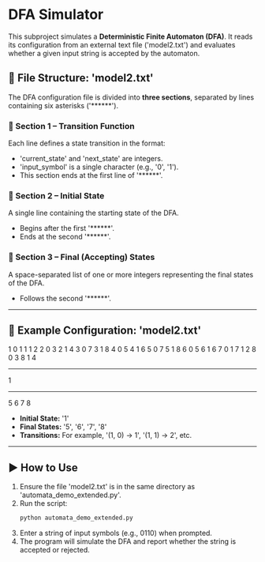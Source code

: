 # DFA Simulator

This subproject simulates a **Deterministic Finite Automaton (DFA)**. It reads its configuration from an external text file ('model2.txt') and evaluates whether a given input string is accepted by the automaton.

## 📄 File Structure: 'model2.txt'

The DFA configuration file is divided into **three sections**, separated by lines containing six asterisks ('******').

### 🔹 Section 1 – Transition Function

Each line defines a state transition in the format:


- 'current_state' and 'next_state' are integers.
- 'input_symbol' is a single character (e.g., '0', '1').
- This section ends at the first line of '******'.

### 🔹 Section 2 – Initial State

A single line containing the starting state of the DFA.

- Begins after the first '******'.
- Ends at the second '******'.

### 🔹 Section 3 – Final (Accepting) States

A space-separated list of one or more integers representing the final states of the DFA.

- Follows the second '******'.

---

## 🧪 Example Configuration: 'model2.txt'


1 0 1
1 1 2
2 0 3
2 1 4
3 0 7
3 1 8
4 0 5
4 1 6
5 0 7
5 1 8
6 0 5
6 1 6
7 0 1
7 1 2
8 0 3
8 1 4
******
1
******
5 6 7 8


- **Initial State:** '1'
- **Final States:** '5', '6', '7', '8'
- **Transitions:** For example, '(1, 0) → 1', '(1, 1) → 2', etc.

---

## ▶️ How to Use

1. Ensure the file 'model2.txt' is in the same directory as 'automata_demo_extended.py'.
2. Run the script:
   ```bash
   python automata_demo_extended.py
3. Enter a string of input symbols (e.g., 0110) when prompted.
4. The program will simulate the DFA and report whether the string is accepted or rejected.
